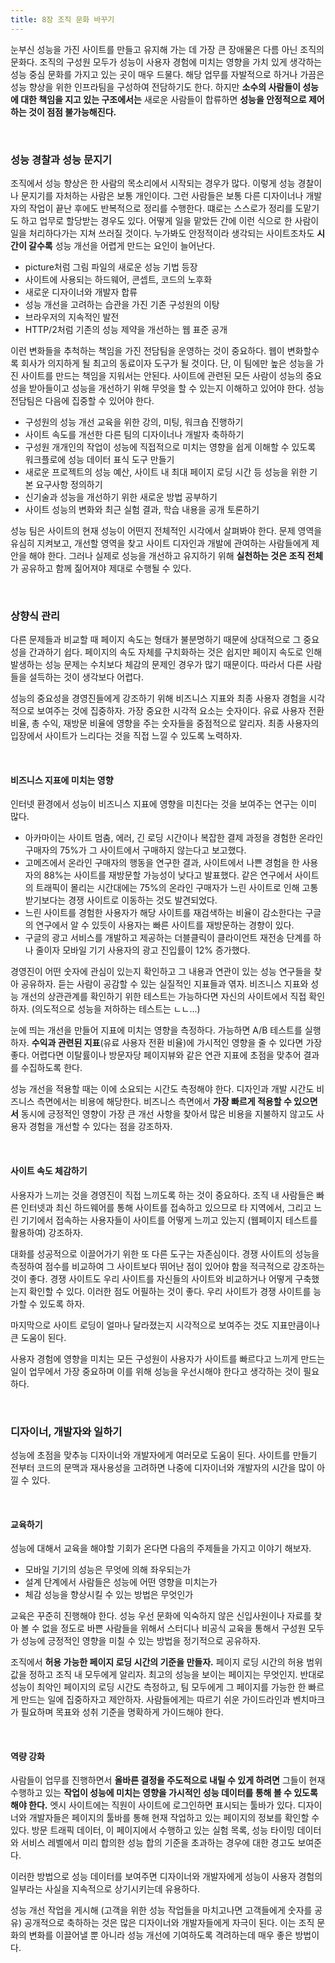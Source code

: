 ```yaml
---
title: 8장 조직 문화 바꾸기
---
```


눈부신 성능을 가진 사이트를 만들고 유지해 가는 데 가장 큰 장애물은 다름 아닌 조직의 문화다. 조직의 구성원 모두가 성능이 사용자 경험에 미치는 영향을 가치 있게 생각하는 성능 중심 문화를 가지고 있는 곳이 매우 드물다. 해당 업무를 자발적으로 하거나 가끔은 성능 향상을 위한 인프라팀을 구성하여 전담하기도 한다. 하지만 **소수의 사람들이 성능에 대한 책임을 지고 있는 구조에서는** 새로운 사람들이 합류하면 **성능을 안정적으로 제어하는 것이 점점 불가능해진다.**

<br/>

### 성능 경찰과 성능 문지기

조직에서 성능 향상은 한 사람의 목소리에서 시작되는 경우가 많다. 이렇게 성능 경찰이나 문지기를 자처하는 사람은 보통 개인이다. 그런 사람들은 보통 다른 디자이너나 개발자의 작업이 끝난 후에도 반복적으로 정리를 수행한다. 떄로는 스스로가 정리를 도맡기도 하고 업무로 할당받는 경우도 있다. 어떻게 일을 맡았든 간에 이런 식으로 한 사람이 일을 처리하다가는 지쳐 쓰러질 것이다. 누가봐도 안정적이라 생각되는 사이트조차도 **시간이 갈수록** 성능 개선을 어렵게 만드는 요인이 늘어난다.

- picture처럼 그림 파일의 새로운 성능 기법 등장
- 사이트에 사용되는 하드웨어, 콘셉트, 코드의 노후화
- 새로운 디자이너와 개발자 합류
- 성능 개선을 고려하는 습관을 가진 기존 구성원의 이탕
- 브라우저의 지속적인 발전
- HTTP/2처럼 기존의 성능 제약을 개선하는 웹 표준 공개

이런 변화들을 추척하는 책임을 가진 전담팀을 운영하는 것이 중요하다. 웹이 변화할수록 회사가 의지하게 될 최고의 동료이자 도구가 될 것이다. 단, 이 팀에만 높은 성능을 가진 사이트를 만드는 책임을 지워서는 안된다. 사이트에 관련된 모든 사람이 성능의 중요성을 받아들이고 성능을 개선하기 위해 무엇을 할 수 있는지 이해하고 있어야 한다. 성능 전담팀은 다음에 집중할 수 있어야 한다.

- 구성원의 성능 개선 교육을 위한 강의, 미팅, 워크숍 진행하기
- 사이트 속도를 개선한 다른 팀의 디자이너나 개발자 축하하기
- 구성원 개개인의 작업이 성능에 직접적으로 미치는 영향을 쉽게 이해할 수 있도록 워크플로에 성능 데이터 표식 도구 만들기
- 새로운 프로젝트의 성능 예산, 사이트 내 최대 페이지 로딩 시간 등 성능을 위한 기본 요구사항 정의하기
- 신기술과 성능을 개선하기 위한 새로운 방법 공부하기
- 사이트 성능의 변화와 최근 실험 결과, 학습 내용을 공개 토론하기

성능 팀은 사이트의 현재 성능이 어떤지 전체적인 시각에서 살펴봐야 한다. 문제 영역을 유심히 지켜보고, 개선할 영역을 찾고 사이트 디자인과 개발에 관여하는 사람들에게 제안을 해야 한다. 그러나 실제로 성능을 개선하고 유지하기 위해 **실천하는 것은 조직 전체**가 공유하고 함께 짊어져야 제대로 수행될 수 있다.

<br/>

### 상향식 관리

다른 문제들과 비교할 때 페이지 속도는 형태가 불분명하기 때문에 상대적으로 그 중요성을 간과하기 쉽다. 페이지의 속도 자체를 구치화하는 것은 쉽지만 페이지 속도로 인해 발생하는 성능 문제는 수치보다 체감의 문제인 경우가 많기 때문이다. 따라서 다른 사람들을 설득하는 것이 생각보다 어렵다.

성능의 중요성을 경영진들에게 강조하기 위해 비즈니스 지표와 최종 사용자 경험을 시각적으로 보여주는 것에 집중하자. 가장 중요한 시각적 요소는 숫자이다. 유료 사용자 전환 비율, 총 수익, 재방문 비율에 영향을 주는 숫자들을 중점적으로 알리자. 최종 사용자의 입장에서 사이트가 느리다는 것을 직접 느낄 수 있도록 노력하자.

<br/>

#### 비즈니스 지표에 미치는 영향

인터넷 환경에서 성능이 비즈니스 지표에 영향을 미친다는 것을 보여주는 연구는 이미 많다.

- 아카마이는 사이트 멈춤, 에러, 긴 로딩 시간이나 복잡한 결제 과정을 경험한 온라인 구매자의 75%가 그 사이트에서 구매하지 않는다고 보고했다.
- 고메즈에서 온라인 구매자의 행동을 연구한 결과, 사이트에서 나쁜 경험을 한 사용자의 88%는 사이트를 재방문할 가능성이 낮다고 발표했다. 같은 연구에서 사이트의 트래픽이 몰리는 시간대에는 75%의 온라인 구매자가 느린 사이트로 인해 고통받기보다는 경쟁 사이트로 이동하는 것도 발견되었다.
- 느린 사이트를 경험한 사용자가 해당 사이트를 재검색하는 비율이 감소한다는 구글의 연구에서 알 수 있듯이 사용자는 빠른 사이트를 재방문하는 경향이 있다.
- 구글의 광고 서비스를 개발하고 제공하는 더블클릭이 클라이언트 재전송 단계를 하나 줄이자 모바일 기기 사용자의 광고 진입률이 12% 증가했다.

경영진이 어떤 숫자에 관심이 있는지 확인하고 그 내용과 연관이 있는 성능 연구들을 찾아 공유하자. 듣는 사람이 공감할 수 있는 실질적인 지표들과 엮자. 비즈니스 지표와 성능 개선의 상관관계를 확인하기 위한 테스트는 가능하다면 자신의 사이트에서 직접 확인하자. (의도적으로 성능을 저하하는 테스트는 ㄴㄴ...)

눈에 띄는 개선을 만들어 지표에 미치는 영향을 측정하다. 가능하면 A/B 테스트를 실행하자. **수익과 관련된 지표**(유료 사용자 전환 비율)에 가시적인 영향을 줄 수 있다면 가장 좋다. 어렵다면 이탈률이나 방문자당 페이지뷰와 같은 연관 지표에 초점을 맞추어 결과를 수집하도록 한다.

성능 개선을 적용할 때는 이에 소요되는 시간도 측정해야 한다. 디자인과 개발 시간도 비즈니스 측면에서는 비용에 해당한다. 비즈니스 측면에서 **가장 빠르게 적용할 수 있으면서** 동시에 긍정적인 영향이 가장 큰 개선 사항을 찾아서 많은 비용을 지불하지 않고도 사용자 경험을 개선할 수 있다는 점을 강조하자.

<br/>

#### 사이트 속도 체감하기

사용자가 느끼는 것을 경영진이 직접 느끼도록 하는 것이 중요하다. 조직 내 사람들은 빠른 인터넷과 최신 하드웨어를 통해 사이트를 접속하고 있으므로 타 지역에서, 그리고 느린 기기에서 접속하는 사용자들이 사이트를 어떻게 느끼고 있는지 (웹페이지 테스트를 활용하여) 강조하자.

대화를 성공적으로 이끌어가기 위한 또 다른 도구는 자존심이다. 경쟁 사이트의 성능을 측정하여 점수를 비교하여 그 사이트보다 뛰어난 점이 있어야 함을 적극적으로 강조하는 것이 좋다. 경쟁 사이트도 우리 사이트를 자신들의 사이트와 비교하거나 어떻게 구축했는지 확인할 수 있다. 이러한 점도 어필하는 것이 좋다. 우리 사이트가 경쟁 사이트를 능가할 수 있도록 하자.

마지막으로 사이트 로딩이 얼마나 달라졌는지 시각적으로 보여주는 것도 지표만큼이나 큰 도움이 된다.

사용자 경험에 영향을 미치는 모든 구성원이 사용자가 사이트를 빠르다고 느끼게 만드는 일이 업무에서 가장 중요하며 이를 위해 성능을 우선시해야 한다고 생각하는 것이 필요하다.

<br/>

### 디자이너, 개발자와 일하기

성능에 초점을 맞추능 디자이너와 개발자에게 여러모로 도움이 된다. 사이트를 만들기 전부터 코드의 문맥과 재사용성을 고려하면 나중에 디자이너와 개발자의 시간을 많이 아낄 수 있다. 

<br/>

#### 교육하기

성능에 대해서 교육을 해야할 기회가 온다면 다음의 주제들을 가지고 이야기 해보자.

- 모바일 기기의 성능은 무엇에 의해 좌우되는가
- 설계 단계에서 사람들은 성능에 어떤 영향을 미치는가
- 체감 성능을 향상시킬 수 있는 방법은 무엇인가

교육은 꾸준히 진행해야 한다. 성능 우선 문화에 익숙하지 않은 신입사원이나 자료를 찾아 볼 수 없을 정도로 바쁜 사람들을 위해서 스터디나 비공식 교육을 통해서 구성원 모두가 성능에 긍정적인 영향을 미칠 수 있는 방법을 정기적으로 공유하자.

조직에서 **허용 가능한 페이지 로딩 시간의 기준을 만들자.** 페이지 로딩 시간의 허용 범위 값을 정하고 조직 내 모두에게 알리자. 최고의 성능을 보이는 페이지는 무엇인지. 반대로 성능이 최악인 페이지의 로딩 시간도 측정하고, 팀 모두에게 그 페이지를 가능한 한 빠르게 만드는 일에 집중하자고 제안하자. 사람들에게는 따르기 쉬운 가이드라인과 벤치마크가 필요하며 목표와 성취 기준을 명확하게 가이드해야 한다.

<br/>

#### 역량 강화

사람들이 업무를 진행하면서 **올바른 결정을 주도적으로 내릴 수 있게 하려면** 그들이 현재 수행하고 있는 **작업이 성능에 미치는 영향을 가시적인 성능 데이터를 통해 볼 수 있도록 해야 한다.** 엣시 사이트에는 직원이 사이트에 로그인하면 표시되는 툴바가 있다. 디자이너와 개발자들은 페이지의 툴바를 통해 현재 작업하고 있는 페이지의 정보를 확인할 수 있다. 방문 트래픽 데이터, 이 페이지에서 수행하고 있는 실험 목록, 성능 타이밍 데이터와 서비스 레벨에서 미리 합의한 성능 합의 기준을 초과하는 경우에 대한 경고도 보여준다.

이러한 방법으로 성능 데이터를 보여주면 디자이너와 개발자에게 성능이 사용자 경험의 일부라는 사실을 지속적으로 상기시키는데 유용하다.

성능 개선 작업을 게시해 (고객을 위한 성능 작업들을 마치고나면 고객들에게 숫자를 공유) 공개적으로 축하하는 것은 많은 디자이너와 개발자들에게 자극이 된다. 이는 조직 문화의 변화를 이끌어낼 뿐 아니라 성능 개선에 기여하도록 격려하는데 매우 좋은 방법이다.
